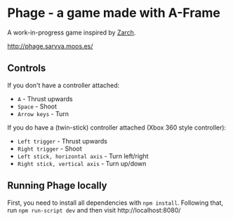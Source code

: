 # Phage - a game made with A-Frame

A work-in-progress game inspired by [Zarch](https://en.wikipedia.org/wiki/Zarch).

http://phage.sarvva.moos.es/

## Controls

If you don't have a controller attached:

- `A` - Thrust upwards
- `Space` - Shoot
- `Arrow keys` - Turn

If you do have a (twin-stick) controller attached (Xbox 360 style controller):

- `Left trigger` - Thrust upwards
- `Right trigger` - Shoot
- `Left stick, horizontal axis` - Turn left/right
- `Right stick, vertical axis` - Turn up/down

## Running Phage locally

First, you need to install all dependencies with `npm install`. Following that, run `npm run-script dev` and then visit http://localhost:8080/
